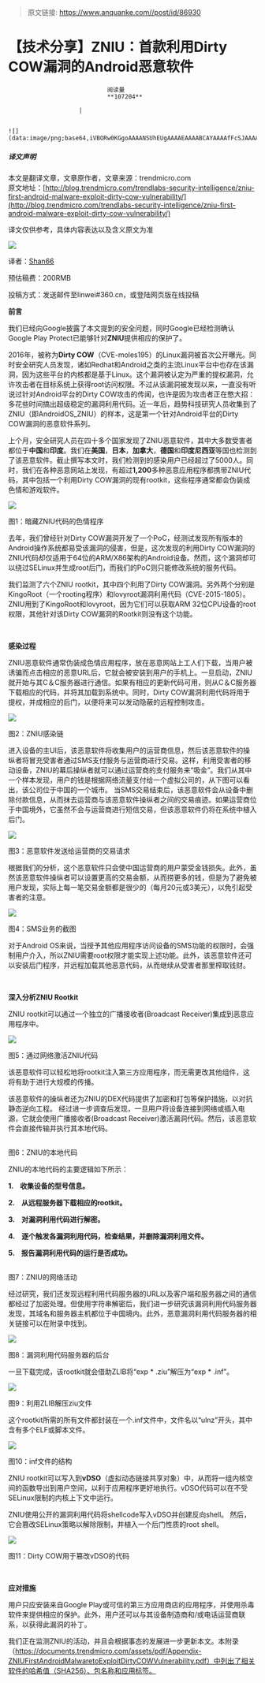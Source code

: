 > 原文链接: https://www.anquanke.com//post/id/86930 


# 【技术分享】ZNIU：首款利用Dirty COW漏洞的Android恶意软件


                                阅读量   
                                **107204**
                            
                        |
                        
                                                                                                                                    ![](data:image/png;base64,iVBORw0KGgoAAAANSUhEUgAAAAEAAAABCAYAAAAfFcSJAAAAAXNSR0IArs4c6QAAAARnQU1BAACxjwv8YQUAAAAJcEhZcwAADsQAAA7EAZUrDhsAAAANSURBVBhXYzh8+PB/AAffA0nNPuCLAAAAAElFTkSuQmCC)
                                                                                            



##### 译文声明

本文是翻译文章，文章原作者，文章来源：trendmicro.com
                                <br>原文地址：[http://blog.trendmicro.com/trendlabs-security-intelligence/zniu-first-android-malware-exploit-dirty-cow-vulnerability/](http://blog.trendmicro.com/trendlabs-security-intelligence/zniu-first-android-malware-exploit-dirty-cow-vulnerability/)

译文仅供参考，具体内容表达以及含义原文为准

[![](https://p4.ssl.qhimg.com/t015689398d19c9a625.png)](https://p4.ssl.qhimg.com/t015689398d19c9a625.png)



译者：[Shan66](http://bobao.360.cn/member/contribute?uid=2522399780)

预估稿费：200RMB

投稿方式：发送邮件至linwei#360.cn，或登陆网页版在线投稿



**前言**

我们已经向Google披露了本文提到的安全问题，同时Google已经检测确认Google Play Protect已能够针对**ZNIU**提供相应的保护了。

2016年，被称为**Dirty COW**（CVE-moles195）的Linux漏洞被首次公开曝光。同时安全研究人员发现，诸如Redhat和Android之类的主流Linux平台中也存在该漏洞，因为这些平台的内核都是基于Linux。这个漏洞被认定为严重的提权漏洞，允许攻击者在目标系统上获得root访问权限。不过从该漏洞被发现以来，一直没有听说过针对Android平台的Dirty COW攻击的传闻，也许是因为攻击者正在憋大招：多花些时间搞出超级稳定的漏洞利用代码。近一年后，趋势科技研究人员收集到了ZNIU（即AndroidOS_ZNIU）的样本，这是第一个针对Android平台的Dirty COW漏洞的恶意软件系列。

上个月，安全研究人员在四十多个国家发现了ZNIU恶意软件，其中大多数受害者都位于**中国**和**印度**。我们在**美国**，**日本**，**加拿大**，**德国**和**印度尼西亚**等国也检测到了该恶意软件。截止撰写本文时，我们检测到的感染用户已经超过了5000人。同时，我们在各种恶意网站上发现，有超过**1,200**多种恶意应用程序都携带ZNIU代码，其中包括一个利用Dirty COW漏洞的现有rootkit，这些程序通常都会伪装成色情和游戏软件。

[![](https://p4.ssl.qhimg.com/t015a6c60c50e9f3963.jpg)](https://p4.ssl.qhimg.com/t015a6c60c50e9f3963.jpg)

图1：暗藏ZNIU代码的色情程序

去年，我们曾经针对Dirty COW漏洞开发了一个PoC，经测试发现所有版本的Android操作系统都易受该漏洞的侵害，但是，这次发现的利用Dirty COW漏洞的ZNIU代码却仅适用于64位的ARM/X86架构的Android设备。然而，这个漏洞却可以绕过SELinux并生成root后门，而我们的PoC则只能修改系统的服务代码。

我们监测了六个ZNIU rootkit，其中四个利用了Dirty COW漏洞。另外两个分别是KingoRoot（一个rooting程序）和Iovyroot漏洞利用代码（CVE-2015-1805）。 ZNIU用到了KingoRoot和Iovyroot，因为它们可以获取ARM 32位CPU设备的root权限，其他针对该Dirty COW漏洞的Rootkit则没有这个功能。

**<br>**

**感染过程**

ZNIU恶意软件通常伪装成色情应用程序，放在恶意网站上工人们下载，当用户被诱骗而点击相应的恶意URL后，它就会被安装到用户的手机上。一旦启动，ZNIU就开始与其C＆C服务器进行通信。如果有相应的更新代码可用，则从C＆C服务器下载相应的代码，并将其加载到系统中。同时，Dirty COW漏洞利用代码将用于提权，并成相应的后门，以便将来可以发动隐蔽的远程控制攻击。

[![](https://p4.ssl.qhimg.com/t010914bd5d43bb28fa.jpg)](https://p4.ssl.qhimg.com/t010914bd5d43bb28fa.jpg)

图2：ZNIU感染链

进入设备的主UI后，该恶意软件将收集用户的运营商信息，然后该恶意软件的操纵者将冒充受害者通过SMS支付服务与运营商进行交易。这样，利用受害者的移动设备，ZNIU的幕后操纵者就可以通过运营商的支付服务来“吸金”。我们从其中一个样本发现，用户的钱是根据网络流量支付给一个虚拟公司的，从下图可以看出，该公司位于中国的一个城市。 当SMS交易结束后，该恶意软件会从设备中删除付款信息，从而抹去运营商与该恶意软件操纵者之间的交易痕迹。如果运营商位于中国境外，它虽然不会与运营商进行短信交易，但该恶意软件仍将在系统中植入后门。 

[![](https://p2.ssl.qhimg.com/t01d724e926cf50c10c.jpg)](https://p2.ssl.qhimg.com/t01d724e926cf50c10c.jpg)

图3：恶意软件发送给运营商的交易请求

根据我们的分析，这个恶意软件只会使中国运营商的用户蒙受金钱损失。此外，虽然该恶意软件操纵者可以设置更高的交易金额，从而捞更多的钱，但是为了避免被用户发现，实际上每一笔交易金额都是很少的（每月20元或3美元），以免引起受害者的注意。 

[![](https://p0.ssl.qhimg.com/t0196fdafedddc97e6a.png)](https://p0.ssl.qhimg.com/t0196fdafedddc97e6a.png)

图4：SMS业务的截图

对于Android OS来说，当授予其他应用程序访问设备的SMS功能的权限时，会强制用户介入，所以ZNIU需要root权限才能实现上述功能。此外，该恶意软件还可以安装后门程序，并远程加载其他恶意代码，从而继续从受害者那里榨取钱财。

**<br>**

**深入分析ZNIU Rootkit**

ZNIU rootkit可以通过一个独立的广播接收者(Broadcast Receiver)集成到恶意应用程序中。

[![](https://p2.ssl.qhimg.com/t01f5c38fc89197698a.png)](https://p2.ssl.qhimg.com/t01f5c38fc89197698a.png)

图5：通过网络激活ZNIU代码

该恶意软件可以轻松地将rootkit注入第三方应用程序，而无需更改其他组件，这将有助于进行大规模的传播。

该恶意软件的操纵者还为ZNIU的DEX代码提供了加密和打包等保护措施，以对抗静态逆向工程。 经过进一步调查后发现，一旦用户将设备连接到网络或插入电源，它就会使用广播接收者(Broadcast Receiver)激活漏洞代码。然后，该恶意软件会直接传输并执行其本地代码。 

[![](data:image/png;base64,iVBORw0KGgoAAAANSUhEUgAAAAEAAAABCAYAAAAfFcSJAAAAAXNSR0IArs4c6QAAAARnQU1BAACxjwv8YQUAAAAJcEhZcwAADsQAAA7EAZUrDhsAAAANSURBVBhXYzh8+PB/AAffA0nNPuCLAAAAAElFTkSuQmCC)](https://p5.ssl.qhimg.com/t0193be4efee9263ab2.png)

图6：ZNIU的本地代码

ZNIU的本地代码的主要逻辑如下所示：

**1.    收集设备的型号信息。**

**2.    从远程服务器下载相应的rootkit。**

**3.    对漏洞利用代码进行解密。**

**4.    逐个触发各漏洞利用代码，检查结果，并删除漏洞利用文件。**

**5.    报告漏洞利用代码的运行是否成功。**

[![](data:image/png;base64,iVBORw0KGgoAAAANSUhEUgAAAAEAAAABCAYAAAAfFcSJAAAAAXNSR0IArs4c6QAAAARnQU1BAACxjwv8YQUAAAAJcEhZcwAADsQAAA7EAZUrDhsAAAANSURBVBhXYzh8+PB/AAffA0nNPuCLAAAAAElFTkSuQmCC)](https://p4.ssl.qhimg.com/t01fae878f0eaee01e8.png)

图7：ZNIU的网络活动

经过研究，我们还发现远程利用代码服务器的URL以及客户端和服务器之间的通信都经过了加密处理。但使用字符串解密后，我们进一步研究该漏洞利用代码服务器发现，其域名和服务器主机都位于中国境内。此外，恶意漏洞利用代码服务器的相关链接可以在附录中找到。 

[![](https://p4.ssl.qhimg.com/t01d25c78989f76e72e.png)](https://p4.ssl.qhimg.com/t01d25c78989f76e72e.png)

图8：漏洞利用代码服务器的后台

一旦下载完成，该rootkit就会借助ZLIB将“exp * .ziu”解压为“exp * .inf”。 

[![](https://p4.ssl.qhimg.com/t01c6fcf6d43e14a82c.png)](https://p4.ssl.qhimg.com/t01c6fcf6d43e14a82c.png)

图9：利用ZLIB解压ziu文件

这个rootkit所需的所有文件都封装在一个.inf文件中，文件名以“ulnz”开头，其中含有多个ELF或脚本文件。 

[![](https://p3.ssl.qhimg.com/t017b368d35b94e967d.png)](https://p3.ssl.qhimg.com/t017b368d35b94e967d.png)

图10：inf文件的结构

ZNIU rootkit可以写入到**vDSO**（虚拟动态链接共享对象）中，从而将一组内核空间的函数导出到用户空间，以利于应用程序更好地执行。vDSO代码可以在不受SELinux限制的内核上下文中运行。

ZNIU使用公开的漏洞利用代码将shellcode写入vDSO并创建反向shell。 然后，它会篡改SELinux策略以解除限制，并植入一个后门性质的root shell。 

[![](https://p5.ssl.qhimg.com/t01af221e69613ac3e7.png)](https://p5.ssl.qhimg.com/t01af221e69613ac3e7.png)

图11：Dirty COW用于篡改vDSO的代码

**<br>**

**应对措施**

用户只应安装来自Google Play或可信的第三方应用商店的应用程序，并使用杀毒软件来提供相应的保护。此外，用户还可以与其设备制造商和/或电话运营商联系，以获得此漏洞的补丁。

我们正在监测ZNIU的活动，并且会根据事态的发展进一步更新本文。本附录（https://documents.trendmicro.com/assets/pdf/Appendix-ZNIUFirstAndroidMalwaretoExploitDirtyCOWVulnerability.pdf）中列出了相关软件的哈希值（SHA256）、包名称和应用标签。
